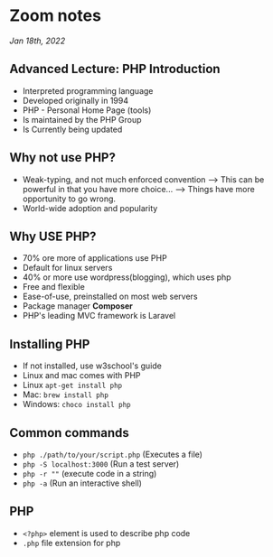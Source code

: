 # Zoom notes
*Jan 18th, 2022*
  
## Advanced Lecture: PHP Introduction
* Interpreted programming language
* Developed originally in 1994
* PHP - Personal Home Page (tools)
* Is maintained by the PHP Group
* Is Currently being updated

## Why not use PHP?
* Weak-typing, and not much enforced convention
--> This can be powerful in that you have more choice...
--> Things have more opportunity to go wrong.
* World-wide adoption and popularity

## Why USE PHP?
* 70% ore more of applications use PHP
* Default for linux servers
* 40% or more use wordpress(blogging), which uses php
* Free and flexible
* Ease-of-use, preinstalled on most web servers
* Package manager **Composer**
* PHP's leading MVC framework is Laravel

## Installing PHP
* If not installed, use w3school's guide
* Linux and mac comes with PHP
* Linux `apt-get install php`
* Mac: `brew install php`
* Windows: `choco install php`

## Common commands
* `php ./path/to/your/script.php` (Executes a file)
* `php -S localhost:3000` (Run a test server)
* `php -r ""` (execute code in a string)
* `php -a` (Run an interactive shell)

## PHP
* `<?php>` element is used to describe php code
* `.php` file extension for php